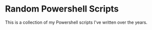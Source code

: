 # Random Powershell Scripts

This is a collection of my Powershell scripts I've written over the years.